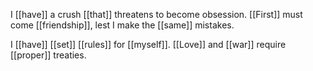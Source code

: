 I [[have]] a crush [[that]] threatens to become obsession. [[First]] must come [[friendship]], lest I make the [[same]] mistakes.

I [[have]] [[set]] [[rules]] for [[myself]]. [[Love]] and [[war]] require [[proper]] treaties.
